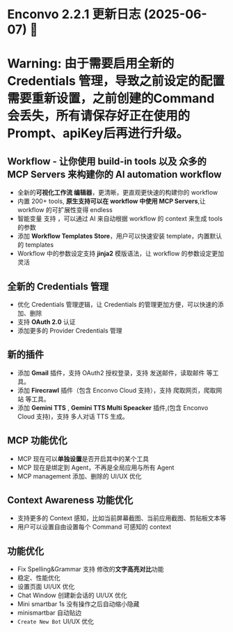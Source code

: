 # Enconvo 2.2.1 更新日志 (2025-06-07) 🚀

# Warning: 由于需要启用全新的 Credentials 管理，导致之前设定的配置需要重新设置，之前创建的Command会丢失，所有请保存好正在使用的Prompt、apiKey后再进行升级。

## Workflow - 让你使用 build-in tools 以及 众多的 MCP Servers 来构建你的 AI automation workflow

- 全新的**可视化工作流 编辑器**，更清晰，更直观更快速的构建你的 workflow
- 内置 200+ tools, **原生支持可以在 workflow 中使用 MCP Servers**,让 workflow 的可扩展性变得 endless
- 智能变量 支持 ，可以通过 AI 来自动根据 workflow 的 context 来生成 tools 的参数
- 添加 **Workflow Templates Store**，用户可以快速安装 template，内置默认的 templates
- Workflow 中的参数设定支持 **jinja2** 模版语法，让 workflow 的参数设定更加灵活

## 全新的 Credentials 管理

- 优化 Credentials 管理逻辑，让 Credentials 的管理更加方便，可以快速的添加、删除
- 支持 **OAuth 2.0** 认证
- 添加更多的 Provider Credentials 管理

## 新的插件

- 添加 **Gmail** 插件，支持 OAuth2 授权登录，支持 发送邮件，读取邮件 等工具。
- 添加 **Firecrawl** 插件（包含 Enconvo Cloud 支持），支持 爬取网页，爬取网站 等工具。
- 添加 **Gemini TTS** , **Gemini TTS Multi Speacker** 插件,(包含 Enconvo Cloud 支持)，支持 多人对话 TTS 生成。

## MCP 功能优化

- MCP 现在可以**单独设置**是否开启其中的某个工具
- MCP 现在是绑定到 Agent，不再是全局应用与所有 Agent
- MCP management 添加、删除的 UI/UX 优化

## Context Awareness 功能优化

- 支持更多的 Context 感知，比如当前屏幕截图、当前应用截图、剪贴板文本等
- 用户可以设置自由设置每个 Command 可感知的 context

## 功能优化

- Fix Spelling&Grammar 支持 修改的**文字高亮对比**功能
- 稳定、性能优化
- 设置页面 UI/UX 优化
- Chat Window 创建新会话的 UI/UX 优化
- Mini smartbar 1s 没有操作之后自动缩小隐藏
- minismartbar 自动贴边
- `Create New Bot` UI/UX 优化
